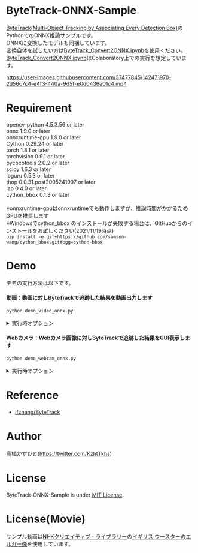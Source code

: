 # ByteTrack-ONNX-Sample
[ByteTrack(Multi-Object Tracking by Associating Every Detection Box)](https://github.com/ifzhang/ByteTrack)のPythonでのONNX推論サンプルです。<br>
ONNXに変換したモデルも同梱しています。<br>
変換自体を試したい方は[ByteTrack_Convert2ONNX.ipynb](ByteTrack_Convert2ONNX.ipynb)を使用ください。<br>
[ByteTrack_Convert2ONNX.ipynb](ByteTrack_Convert2ONNX.ipynb)はColaboratory上での実行を想定しています。

<!-- 動画が小さい -->
https://user-images.githubusercontent.com/37477845/142471970-2d56c7c4-e4f3-440a-9d5f-e0d0436e01c4.mp4

# Requirement 
opencv-python 4.5.3.56 or later<br>
onnx 1.9.0 or later<br>
onnxruntime-gpu 1.9.0 or later<br>
Cython 0.29.24 or later<br>
torch 1.8.1 or later<br>
torchvision 0.9.1 or later<br>
pycocotools 2.0.2 or later<br>
scipy 1.6.3 or later<br>
loguru 0.5.3 or later<br>
thop 0.0.31.post2005241907 or later<br>
lap 0.4.0 or later<br>
cython_bbox 0.1.3 or later<br>
<br>
※onnxruntime-gpuはonnxruntimeでも動作しますが、推論時間がかかるためGPUを推奨します<br>
※Windowsでcython_bbox のインストールが失敗する場合は、GitHubからのインストールをお試しください(2021/11/19時点)<br>
`pip install -e git+https://github.com/samson-wang/cython_bbox.git#egg=cython-bbox`

# Demo
デモの実行方法は以下です。
#### 動画：動画に対しByteTrackで追跡した結果を動画出力します
```bash
python demo_video_onnx.py
```
<details>
<summary>実行時オプション</summary>

* --use_debug_window<br>
動画書き込み時に書き込みフレームをGUI表示するか否か<br>
デフォルト：指定なし
* --model<br>
ByteTrackのONNXモデル格納パス<br>
デフォルト：byte_tracker/model/bytetrack_s.onnx
* --video<br>
入力動画の格納パス<br>
デフォルト：sample.mp4
* --output_dir<br>
動画出力パス<br>
デフォルト：output
* --score_th<br>
人検出のスコア閾値<br>
デフォルト：0.1
* --score_th<br>
人検出のNMS閾値<br>
デフォルト：0.7
* --input_shape<br>
推論時入力サイズ<br>
デフォルト：608,1088
* --with_p6<br>
YOLOXモデルのFPN/PANでp6を含むか否か<br>
デフォルト：指定なし
* --track_thresh<br>
追跡時のスコア閾値<br>
デフォルト：0.5
* --track_buffer<br>
見失い時に何フレームの間、追跡対象を保持するか<br>
デフォルト：30
* --match_thresh<br>
追跡時のマッチングスコア閾値<br>
デフォルト：0.8
* --min-box-area<br>
最小のバウンディングボックスのサイズ閾値<br>
デフォルト：10
* --mot20<br>
MOT20を使用しているか否か<br>
デフォルト：指定なし
</details>

#### Webカメラ：Webカメラ画像に対しByteTrackで追跡した結果をGUI表示します
```bash
python demo_webcam_onnx.py
```
<details>
<summary>実行時オプション</summary>

* --model<br>
ByteTrackのONNXモデル格納パス<br>
デフォルト：byte_tracker/model/bytetrack_s.onnx
* --device<br>
カメラデバイス番号の指定<br>
デフォルト：0
* --width<br>
カメラキャプチャ時の横幅<br>
デフォルト：960
* --height<br>
カメラキャプチャ時の縦幅<br>
デフォルト：540
* --score_th<br>
人検出のスコア閾値<br>
デフォルト：0.1
* --score_th<br>
人検出のNMS閾値<br>
デフォルト：0.7
* --input_shape<br>
推論時入力サイズ<br>
デフォルト：608,1088
* --with_p6<br>
YOLOXモデルのFPN/PANでp6を含むか否か<br>
デフォルト：指定なし
* --track_thresh<br>
追跡時のスコア閾値<br>
デフォルト：0.5
* --track_buffer<br>
見失い時に何フレームの間、追跡対象を保持するか<br>
デフォルト：30
* --match_thresh<br>
追跡時のマッチングスコア閾値<br>
デフォルト：0.8
* --min-box-area<br>
最小のバウンディングボックスのサイズ閾値<br>
デフォルト：10
* --mot20<br>
MOT20を使用しているか否か<br>
デフォルト：指定なし
</details>

# Reference
* [ifzhang/ByteTrack](https://github.com/ifzhang/ByteTrack)

# Author
高橋かずひと(https://twitter.com/KzhtTkhs)
 
# License 
ByteTrack-ONNX-Sample is under [MIT License](LICENSE).

# License(Movie)
サンプル動画は[NHKクリエイティブ・ライブラリー](https://www.nhk.or.jp/archives/creative/)の[イギリス ウースターのエルガー像](https://www2.nhk.or.jp/archives/creative/material/view.cgi?m=D0002011239_00000)を使用しています。
